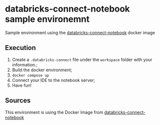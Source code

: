 # databricks-connect-notebook sample environemnt

Sample environment using the [databricks-connect-notebook](https://github.com/vinicius91/databricks-connect-notebook) docker image

## Execution

1. Create a `.databricks-connect` file under the `workspace` folder with your information.;
2. Build the docker environment;
3. `docker compose up`
4. Connect your IDE to the notebook server;
5. Have fun!

## Sources

This environment is using the Docker Image from [databricks-connect-notebook](https://github.com/vinicius91/databricks-connect-notebook)